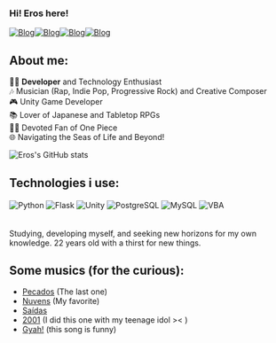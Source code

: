 
### Hi! Eros here!

[![Blog](https://img.shields.io/badge/Instagram-E4405F?style=for-the-badge&logo=instagram&logoColor=white)](https://www.instagram.com/erosnox/)[![Blog](https://img.shields.io/badge/Twitch-9146FF?style=for-the-badge&logo=twitch&logoColor=white)](https://www.twitch.tv/erosnoxx)[![Blog](https://img.shields.io/badge/Twitter-1DA1F2?style=for-the-badge&logo=twitter&logoColor=white)](https://twitter.com/erosnoqs)[![Blog](https://img.shields.io/badge/Spotify-1ED760?&style=for-the-badge&logo=spotify&logoColor=white)](https://open.spotify.com/artist/02vd03MstXYcUJHqDGCZOX?si=zrSIrnxjTNGi8RRTLKjGfg)

## About me:

👨‍💻 **Developer** and Technology Enthusiast<br>
🎶 Musician (Rap, Indie Pop, Progressive Rock) and Creative Composer<br>
🎮 Unity Game Developer<br>
📚 Lover of Japanese and Tabletop RPGs<br>
🏴‍☠️ Devoted Fan of One Piece<br>
🌐 Navigating the Seas of Life and Beyond!<br>


![Eros's GitHub stats](https://github-readme-stats.vercel.app/api?username=erosnoxx&show_icons=true&theme=dracula)

## Technologies i use:
<div style="display: inline_block">
	<img align="center" alt= "Python" src="https://img.shields.io/badge/Python-3776AB?style=for-the-badge&logo=python&logoColor=white" /> 
	<img align="center" alt= "Flask" src="https://img.shields.io/badge/Flask-000000?style=for-the-badge&logo=flask&logoColor=white" /> 
	<img align="center" alt= "Unity" src="https://img.shields.io/badge/Unity-100000?style=for-the-badge&logo=unity&logoColor=white" />
	<img align="center" alt= "PostgreSQL" src="https://img.shields.io/badge/PostgreSQL-316192?style=for-the-badge&logo=postgresql&logoColor=white" /> 
	<img align="center" alt= "MySQL" src="https://img.shields.io/badge/MySQL-00000F?style=for-the-badge&logo=mysql&logoColor=white" /> 
	<img align="center" alt= "VBA" src="https://img.shields.io/badge/Microsoft_Excel-217346?style=for-the-badge&logo=microsoft-excel&logoColor=white" /> 
</div>
<br>
<br>
Studying, developing myself, and seeking new horizons for my own knowledge. 22 years old with a thirst for new things.</br>

## Some musics (for the curious):
- [Pecados](https://open.spotify.com/track/56Z4hUjyEJ891822eMPGPT?si=2400da929c4a4a52) (The last one)
- [Nuvens](https://open.spotify.com/track/2H8WPQ1hX1B1hOS5SU7VCK?si=27df8db3af2d4d61) (My favorite)
- [Saídas](https://open.spotify.com/track/1dOAvow2ADhsjFJ23b7xWu?si=e0593b76d297469f) 
- [2001](https://open.spotify.com/track/2t1inUp8jG8wbB5wo1TLU6?si=a71a037a5da74913) (I did this one with my teenage idol >< )
- [Gyah!](https://open.spotify.com/track/2WLYok89SFdT7iCWG2pbl1?si=08e544b9a0eb4c14) (this song is funny)
